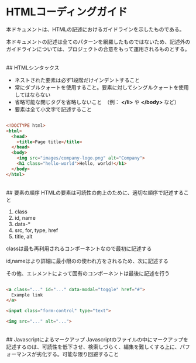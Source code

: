 # HTMLコーディングガイド

本ドキュメントは、HTMLの記述におけるガイドラインを示したものである。

本ドキュメントの記述は全てのパターンを網羅したものではないため、記述外のガイドラインについては、プロジェクトの合意をもって運用されるものとする。


<br>
## HTMLシンタックス

* ネストされた要素は必ず1段階だけインデントすること
* 常にダブルクォートを使用すること。要素に対してシングルクォートを使用してはならない
* 省略可能な閉じタグを省略しないこと　（例： **&lt;/li&gt;** や **&lt;/body&gt;** など）
* 要素は全て小文字で記述すること

```html

<!DOCTYPE html>
<html>
  <head>
    <title>Page title</title>
  </head>
  <body>
    <img src="images/company-logo.png" alt="Company">
    <h1 class="hello-world">Hello, world!</h1>
  </body>
</html>

```
<br>
## 要素の順序
HTMLの要素は可読性の向上のために、適切な順序で記述すること

1. class
1. id, name
1. data-*
1. src, for, type, href
1. title, alt

classは最も再利用されるコンポーネントなので最初に記述する

id,nameはより詳細に最小限のの使われ方をされるため、次に記述する

その他、エレメントによって固有のコンポーネントは最後に記述を行う

```html

<a class="..." id="..." data-modal="toggle" href="#">
  Example link
</a>

<input class="form-control" type="text">

<img src="..." alt="...">

```
<br>
## Javascriptによるマークアップ
Javascriptのファイルの中にマークアップを記述するのは、可読性を低下させ、検索しづらく、編集を難しくする上に、パフォーマンスが劣化する。可能な限り回避すること
